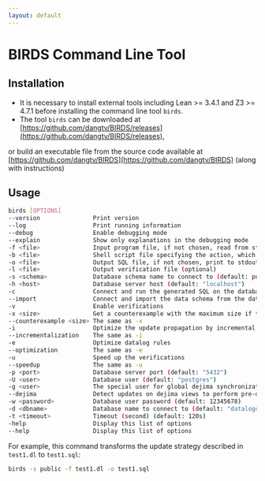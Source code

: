 ```yaml
---
layout: default
---
```


# BIRDS Command Line Tool

## Installation

* It is necessary to install external tools including Lean >= 3.4.1 and Z3 >= 4.7.1 before installing the command line tool `birds`. 
* The tool `birds` can be downloaded at [https://github.com/dangtv/BIRDS/releases](https://github.com/dangtv/BIRDS/releases),
  <!-- * [For Macosx]({{ site.github.mac_exe }}) -->
  <!-- * [For Ubuntu]({{ site.github.ubuntu_exe }}) -->
  <!-- * [Older versions](https://github.com/dangtv/BIRDS/releases) -->
or build an executable file from the source code available at [https://github.com/dangtv/BIRDS](https://github.com/dangtv/BIRDS) (along with instructions)

## Usage

```bash
birds [OPTIONS]
--version               Print version
--log                   Print running information
--debug                 Enable debugging mode
--explain               Show only explanations in the debugging mode
-f <file>               Input program file, if not chosen, read from stdin
-b <file>               Shell script file specifying the action, which will be executed when there is an update on the view, if not chosen, execute nothing
-o <file>               Output SQL file, if not chosen, print to stdout
-l <file>               Output verification file (optional)
-s <schema>             Database schema name to connect to (default: public)
-h <host>               Database server host (default: "localhost")
-c                      Connect and run the generated SQL on the database server
--import                Connect and import the data schema from the database server
-v                      Enable verifications
-x <size>               Get a counterexample with the maximum size if the program is not well-behaved
--counterexample <size> The same as -x
-i                      Optimize the update propagation by incremental rewriting rules
--incrementalization    The same as -i
-e                      Optimize datalog rules
--optimization          The same as -e
-u                      Speed up the verifications
--speedup               The same as -u
-p <port>               Database server port (default: "5432")
-U <user>               Database user (default: "postgres")
-g <user>               The special user for global dejima synchronization (default: "dejima")
--dejima                Detect updates on dejima views to perform pre-defined actions in the shell script file
-w <password>           Database user password (default: 12345678)
-d <dbname>             Database name to connect to (default: "datalogdb")
-t <timeout>            Timeout (second) (default: 120s)
-help                   Display this list of options
--help                  Display this list of options
```

For example, this command transforms the update strategy described in `test1.dl` to `test1.sql`:
```bash
birds -s public -f test1.dl -o test1.sql
```
